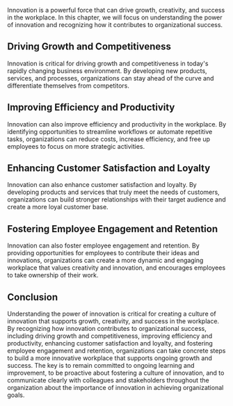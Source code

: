 
Innovation is a powerful force that can drive growth, creativity, and success in the workplace. In this chapter, we will focus on understanding the power of innovation and recognizing how it contributes to organizational success.

Driving Growth and Competitiveness
----------------------------------

Innovation is critical for driving growth and competitiveness in today's rapidly changing business environment. By developing new products, services, and processes, organizations can stay ahead of the curve and differentiate themselves from competitors.

Improving Efficiency and Productivity
-------------------------------------

Innovation can also improve efficiency and productivity in the workplace. By identifying opportunities to streamline workflows or automate repetitive tasks, organizations can reduce costs, increase efficiency, and free up employees to focus on more strategic activities.

Enhancing Customer Satisfaction and Loyalty
-------------------------------------------

Innovation can also enhance customer satisfaction and loyalty. By developing products and services that truly meet the needs of customers, organizations can build stronger relationships with their target audience and create a more loyal customer base.

Fostering Employee Engagement and Retention
-------------------------------------------

Innovation can also foster employee engagement and retention. By providing opportunities for employees to contribute their ideas and innovations, organizations can create a more dynamic and engaging workplace that values creativity and innovation, and encourages employees to take ownership of their work.

Conclusion
----------

Understanding the power of innovation is critical for creating a culture of innovation that supports growth, creativity, and success in the workplace. By recognizing how innovation contributes to organizational success, including driving growth and competitiveness, improving efficiency and productivity, enhancing customer satisfaction and loyalty, and fostering employee engagement and retention, organizations can take concrete steps to build a more innovative workplace that supports ongoing growth and success. The key is to remain committed to ongoing learning and improvement, to be proactive about fostering a culture of innovation, and to communicate clearly with colleagues and stakeholders throughout the organization about the importance of innovation in achieving organizational goals.
